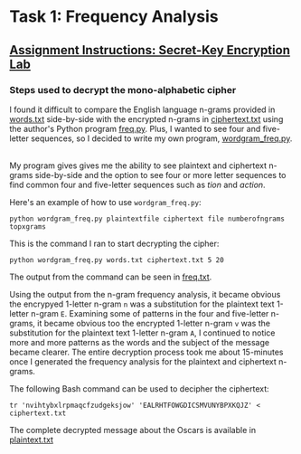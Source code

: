 # Task 1: Frequency Analysis
## [Assignment Instructions: Secret-Key Encryption Lab](https://seedsecuritylabs.org/Labs_20.04/Files/Crypto_Encryption/Crypto_Encryption.pdf)
### Steps used to decrypt the mono-alphabetic cipher

I found it difficult to compare the English language n-grams provided in [words.txt](https://github.com/edwardfward/marquetteuniversity/blob/main/cosc5360/week1/hw1/words.txt) side-by-side with the encrypted n-grams in [ciphertext.txt](https://github.com/edwardfward/marquetteuniversity/blob/main/cosc5360/week1/hw1/ciphertext.txt) using the author's Python program [freq.py](https://github.com/edwardfward/marquetteuniversity/blob/main/cosc5360/week1/hw1/freq.py). Plus, I wanted to see four and five-letter sequences, so I decided to write my own program, [wordgram_freq.py](https://github.com/edwardfward/marquetteuniversity/blob/main/cosc5360/week1/hw1/wordgram_freq.py).<br><br>

My program gives gives me the ability to see plaintext and ciphertext n-grams side-by-side and the option to see four or more letter sequences to find common four and five-letter sequences such as _tion_ and _action_.

Here's an example of how to use `wordgram_freq.py`:

`python wordgram_freq.py plaintextfile ciphertext file numberofngrams topxgrams`

This is the command I ran to start decrypting the cipher:

`python wordgram_freq.py words.txt ciphertext.txt 5 20`

The output from the command can be seen in [freq.txt](https://github.com/edwardfward/marquetteuniversity/blob/main/cosc5360/week1/hw1/freq.txt).

Using the output from the n-gram frequency analysis, it became obvious the encrypyed 1-letter n-gram `n` was a substitution for the plaintext text 1-letter n-gram `E`. Examining some of patterns in the four and five-letter n-grams, it became obvious too the encrypted 1-letter n-gram `v` was the substitution for the plaintext text 1-letter n-gram `A`, I continued to notice more and more patterns as the words and the subject of the message became clearer. The entire decryption process took me about 15-minutes once I generated the frequency analysis for the plaintext and ciphertext n-grams.

The following Bash command can be used to decipher the ciphertext:

`tr 'nvihtybxlrpmaqcfzudgeksjow' 'EALRHTFOWGDICSMVUNYBPXKQJZ' < ciphertext.txt`

The complete decrypted message about the Oscars is available in [plaintext.txt](https://github.com/edwardfward/marquetteuniversity/blob/main/cosc5360/week1/hw1/plaintext.txt)




